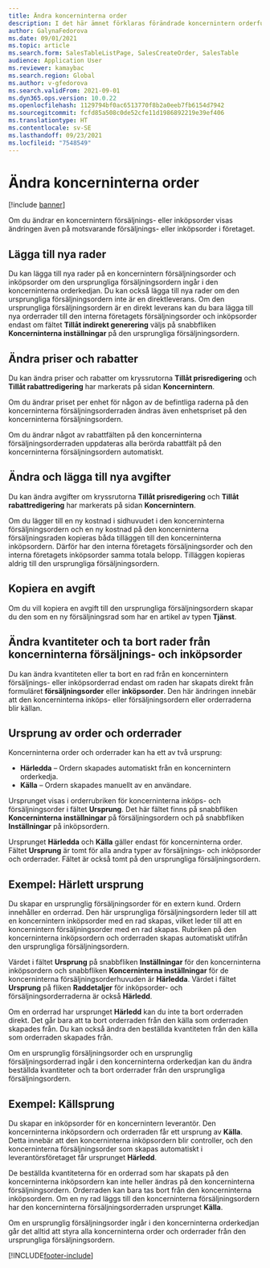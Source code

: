```yaml
---
title: Ändra koncerninterna order
description: I det här ämnet förklaras förändrade koncernintern orderfunktioner
author: GalynaFedorova
ms.date: 09/01/2021
ms.topic: article
ms.search.form: SalesTableListPage, SalesCreateOrder, SalesTable
audience: Application User
ms.reviewer: kamaybac
ms.search.region: Global
ms.author: v-gfedorova
ms.search.validFrom: 2021-09-01
ms.dyn365.ops.version: 10.0.22
ms.openlocfilehash: 1129794bf0ac6513770f8b2a0eeb7fb6154d7942
ms.sourcegitcommit: fcfd85a508c0de52cfe11d1986892219e39ef406
ms.translationtype: HT
ms.contentlocale: sv-SE
ms.lasthandoff: 09/23/2021
ms.locfileid: "7548549"
---
```

# <a name="change-intercompany-orders"></a>Ändra koncerninterna order

[!include [banner](../../includes/banner.md)]

Om du ändrar en koncernintern försäljnings- eller inköpsorder visas ändringen även på motsvarande försäljnings- eller inköpsorder i företaget.

## <a name="adding-new-lines"></a>Lägga till nya rader

Du kan lägga till nya rader på en koncernintern försäljningsorder och inköpsorder om den ursprungliga försäljningsordern ingår i den koncerninterna orderkedjan. Du kan också lägga till nya rader om den ursprungliga försäljningsordern inte är en direktleverans. Om den ursprungliga försäljningsordern är en direkt leverans kan du bara lägga till nya orderrader till den interna företagets försäljningsorder och inköpsorder endast om fältet **Tillåt indirekt generering** väljs på snabbfliken **Koncerninterna inställningar** på den ursprungliga försäljningsordern.

## <a name="changing-prices-and-discounts"></a>Ändra priser och rabatter

Du kan ändra priser och rabatter om kryssrutorna **Tillåt prisredigering** och **Tillåt rabattredigering** har markerats på sidan **Koncernintern**.

Om du ändrar priset per enhet för någon av de befintliga raderna på den koncerninterna försäljningsorderraden ändras även enhetspriset på den koncerninterna försäljningsordern.

Om du ändrar något av rabattfälten på den koncerninterna försäljningsorderraden uppdateras alla berörda rabattfält på den koncerninterna försäljningsordern automatiskt.

## <a name="changing-and-adding-new-charges"></a>Ändra och lägga till nya avgifter

Du kan ändra avgifter om kryssrutorna **Tillåt prisredigering** och **Tillåt rabattredigering** har markerats på sidan **Koncernintern**.

Om du lägger till en ny kostnad i sidhuvudet i den koncerninterna försäljningsordern och en ny kostnad på den koncerninterna försäljningsraden kopieras båda tilläggen till den koncerninterna inköpsordern. Därför har den interna företagets försäljningsorder och den interna företagets inköpsorder samma totala belopp. Tilläggen kopieras aldrig till den ursprungliga försäljningsordern.

## <a name="copying-a-fee"></a>Kopiera en avgift

Om du vill kopiera en avgift till den ursprungliga försäljningsordern skapar du den som en ny försäljningsrad som har en artikel av typen **Tjänst**.

## <a name="changing-quantities-and-deleting-intercompany-purchases-and-sales-order-lines"></a>Ändra kvantiteter och ta bort rader från koncerninterna försäljnings- och inköpsorder

Du kan ändra kvantiteten eller ta bort en rad från en koncernintern försäljnings- eller inköpsorderrad endast om raden har skapats direkt från formuläret **försäljningsorder** eller **inköpsorder**. Den här ändringen innebär att den koncerninterna inköps- eller försäljningsordern eller orderraderna blir källan.

## <a name="origins-of-orders-and-order-lines"></a>Ursprung av order och orderrader

Koncerninterna order och orderrader kan ha ett av två ursprung:

- **Härledda** – Ordern skapades automatiskt från en koncernintern orderkedja.
- **Källa** – Ordern skapades manuellt av en användare.

Ursprunget visas i orderrubriken för koncerninterna inköps- och försäljningsorder i fältet **Ursprung**. Det här fältet finns på snabbfliken **Koncerninterna inställningar** på försäljningsordern och på snabbfliken **Inställningar** på inköpsordern.

Ursprunget **Härledda** och **Källa** gäller endast för koncerninterna order. Fältet **Ursprung** är tomt för alla andra typer av försäljnings- och inköpsorder och orderrader. Fältet är också tomt på den ursprungliga försäljningsordern.

## <a name="example-derived-origin"></a>Exempel: Härlett ursprung

Du skapar en ursprunglig försäljningsorder för en extern kund. Ordern innehåller en orderrad. Den här ursprungliga försäljningsordern leder till att en koncernintern inköpsorder med en rad skapas, vilket leder till att en koncernintern försäljningsorder med en rad skapas. Rubriken på den koncerninterna inköpsordern och orderraden skapas automatiskt utifrån den ursprungliga försäljningsordern.

Värdet i fältet **Ursprung** på snabbfliken **Inställningar** för den koncerninterna inköpsordern och snabbfliken **Koncerninterna inställningar** för de koncerninterna försäljningsorderhuvuden är **Härledda**. Värdet i fältet **Ursprung** på fliken **Raddetaljer** för inköpsorder- och försäljningsorderraderna är också **Härledd**.

Om en orderrad har ursprunget **Härledd** kan du inte ta bort orderraden direkt. Det går bara att ta bort orderraden från den källa som orderraden skapades från. Du kan också ändra den beställda kvantiteten från den källa som orderraden skapades från.

Om en ursprunglig försäljningsorder och en ursprunglig försäljningsorderrad ingår i den koncerninterna orderkedjan kan du ändra beställda kvantiteter och ta bort orderrader från den ursprungliga försäljningsordern.

## <a name="example-source-origin"></a>Exempel: Källsprung

Du skapar en inköpsorder för en koncernintern leverantör. Den koncerninterna inköpsordern och orderraden får ett ursprung av **Källa**. Detta innebär att den koncerninterna inköpsordern blir controller, och den koncerninterna försäljningsorder som skapas automatiskt i leverantörsföretaget får ursprunget **Härledd**.

De beställda kvantiteterna för en orderrad som har skapats på den koncerninterna inköpsordern kan inte heller ändras på den koncerninterna försäljningsordern. Orderraden kan bara tas bort från den koncerninterna inköpsordern. Om en ny rad läggs till den koncerninterna försäljningsordern har den koncerninterna försäljningsorderraden ursprunget **Källa**.

Om en ursprunglig försäljningsorder ingår i den koncerninterna orderkedjan går det alltid att styra alla koncerninterna order och orderrader från den ursprungliga försäljningsordern.

[!INCLUDE[footer-include](../../includes/footer-banner.md)]

